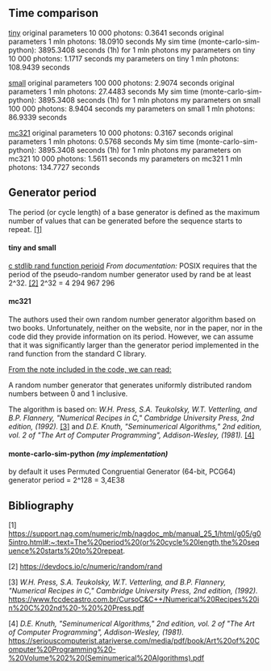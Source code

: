 ## Time comparison

<u>tiny</u>
original parameters 10 000 photons: 0.3641 seconds
original parameters 1 mln photons: 18.0910 seconds
My sim time (monte-carlo-sim-python): 3895.3408 seconds (1h) for 1 mln photons
my parameters on tiny 10 000 photons: 1.1717 seconds
my parameters on tiny 1 mln photons: 108.9439 seconds

<u>small</u>
original parameters 100 000 photons: 2.9074 seconds
original parameters 1 mln photons: 27.4483 seconds
My sim time (monte-carlo-sim-python): 3895.3408 seconds (1h) for 1 mln photons
my parameters on small 100 000 photons: 8.9404 seconds
my parameters on small 1 mln photons: 86.9339 seconds

<u>mc321</u>
original parameters 10 000 photons: 0.3167 seconds
original parameters 1 mln photons: 0.5768 seconds
My sim time (monte-carlo-sim-python): 3895.3408 seconds (1h) for 1 mln photons
my parameters on mc321 10 000 photons: 1.5611 seconds
my parameters on mc321 1 mln photons: 134.7727 seconds

## Generator period

The period (or cycle length) of a base generator is defined as the maximum number of values that can be generated before the sequence starts to repeat. [[1]](#1)

#### tiny and small
<u>c stdlib rand function perioid</u>
*From documentation:*
POSIX requires that the period of the pseudo-random number generator used by rand be at least 2^32. [[2]](#2)
2^32 = 4 294 967 296

#### mc321
The authors used their own random number generator algorithm based on two books. Unfortunately, neither on the website, nor in the paper, nor in the code did they provide information on its period. However, we can assume that it was significantly larger than the generator period implemented in the rand function from the standard C library.

<u>From the note included in the code, we can read:</u>

A random number generator that generates uniformly
distributed random numbers between 0 and 1 inclusive.

The algorithm is based on:
*W.H. Press, S.A. Teukolsky, W.T. Vetterling, and B.P.
Flannery, "Numerical Recipes in C," Cambridge University
Press, 2nd edition, (1992).* [[3]](#3)
and
*D.E. Knuth, "Seminumerical Algorithms," 2nd edition, vol. 2
of "The Art of Computer Programming", Addison-Wesley, (1981).* [[4]](#4)

#### monte-carlo-sim-python *(my implementation)*
by default it uses Permuted Congruential Generator (64-bit, PCG64)
generator period = 2^128 = 3,4E38



## Bibliography

<a name="1"></a>[1] https://support.nag.com/numeric/mb/nagdoc_mb/manual_25_1/html/g05/g05intro.html#:~:text=The%20period%20(or%20cycle%20length,the%20sequence%20starts%20to%20repeat.

<a name="2"></a>[2] https://devdocs.io/c/numeric/random/rand

<a name="3"></a> [3] *W.H. Press, S.A. Teukolsky, W.T. Vetterling, and B.P.
Flannery, "Numerical Recipes in C," Cambridge University
Press, 2nd edition, (1992).*
https://www.fccdecastro.com.br/CursoC&C++/Numerical%20Recipes%20in%20C%202nd%20-%20%20Press.pdf

<a name="4"></a> [4] *D.E. Knuth, "Seminumerical Algorithms," 2nd edition, vol. 2
of "The Art of Computer Programming", Addison-Wesley, (1981).*
https://seriouscomputerist.atariverse.com/media/pdf/book/Art%20of%20Computer%20Programming%20-%20Volume%202%20(Seminumerical%20Algorithms).pdf







